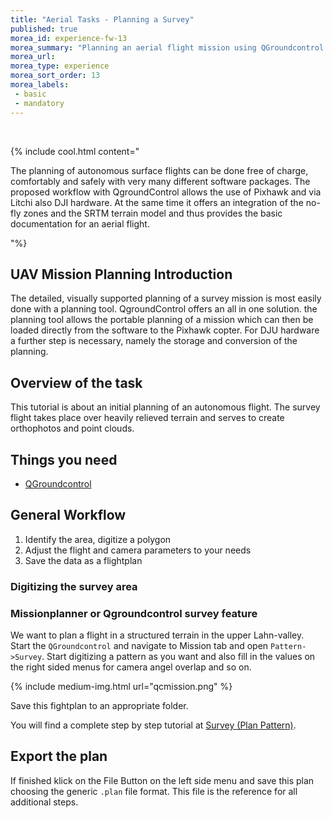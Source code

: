 ```yaml
---
title: "Aerial Tasks - Planning a Survey"
published: true
morea_id: experience-fw-13
morea_summary: "Planning an aerial flight mission using QGroundcontrol for usage with Pixhawk and DJI"
morea_url: 
morea_type: experience
morea_sort_order: 13
morea_labels:
 - basic
 - mandatory
---
```



<br> 

{% include cool.html content=" 

The planning of autonomous surface flights can be done free of charge, comfortably and safely with very many different software packages. The proposed workflow with QgroundControl allows the use of Pixhawk and via Litchi also DJI hardware. At the same time it offers an integration of the no-fly zones and the SRTM terrain model and thus provides the basic documentation for an aerial flight. 

"%}
<br> 
## UAV Mission Planning Introduction

The detailed, visually supported planning of a survey mission is most easily done with a planning tool. QgroundControl offers an all in one solution. the planning tool allows the portable planning of a mission which can then be loaded directly from the software to the Pixhawk copter. For DJU hardware a further step is necessary, namely the storage and conversion of the planning. 

## Overview of the task

This tutorial is about an initial planning of an autonomous flight. The survey flight takes place over heavily relieved terrain and serves to create orthophotos and point clouds. 


## Things you need 

* [QGroundcontrol](http://ardupilot.org/planner2/) 

## General Workflow 
  1. Identify the area, digitize a polygon
  2. Adjust the flight and camera parameters to your needs 
  4. Save the data as a flightplan

  
### Digitizing the survey area

### Missionplanner or Qgroundcontrol survey feature
We want to plan a flight in a structured terrain in the upper Lahn-valley. Start the `QGroundcontrol` and navigate to Mission tab and open `Pattern->Survey`. Start digitizing a pattern as you want and also fill in the values on the right sided menus for camera angel overlap and so on.

{% include medium-img.html url="qcmission.png" %}  

Save this fightplan to an appropriate folder. 

You will find a complete step by step tutorial at [Survey (Plan Pattern)](https://docs.qgroundcontrol.com/master/en/PlanView/pattern_survey.html).

## Export the plan

If finished klick on the File Button on the left side menu and save this plan choosing the generic `.plan` file format. This file is the reference for all additional steps.

